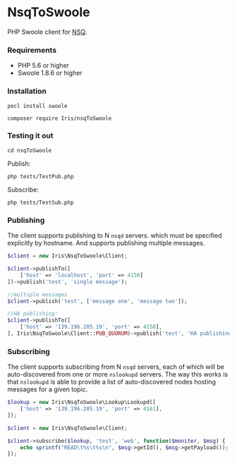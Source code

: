 # NsqToSwoole


PHP Swoole client for [NSQ](https://github.com/bitly/nsq).

### Requirements

  - PHP 5.6 or higher
  - Swoole 1.8.6 or higher

### Installation

    pecl install swoole

    composer require Iris/nsqToSwoole


### Testing it out

    cd nsqToSwoole

Publish:

    php tests/TestPub.php

Subscribe:

    php tests/TestSub.php

### Publishing

The client supports publishing to N `nsqd` servers. which must be specified 
explicitly by hostname. And supports publishing multiple messages.

```php
$client = new Iris\NsqToSwoole\Client;

$client->publishTo([
    ['host' => 'localhost', 'port' => 4150]
])->publish('test', 'single message');

//multiple messages
$client->publish('test', ['message one', 'message two']);

//HA publishing:
$client->publishTo([
    ['host' => '139.196.205.19', 'port' => 4150],
], Iris\NsqToSwoole\Client::PUB_QUORUM)->publish('test', 'HA publishing message');
```

### Subscribing

The client supports subscribing from N `nsqd` servers, each of which will be
auto-discovered from one or more `nslookupd` servers. The way this works is
that `nslookupd` is able to provide a list of auto-discovered nodes hosting
messages for a given topic.

```php
$lookup = new Iris\NsqToSwoole\Lookup\Lookupd([
    ['host' => '139.196.205.19', 'port' => 4161],
]);

$client = new Iris\NsqToSwoole\Client;

$client->subscribe($lookup, 'test', 'web', function($moniter, $msg) {
    echo sprintf("READ\t%s\t%s\n", $msg->getId(), $msg->getPayload());
});
```

